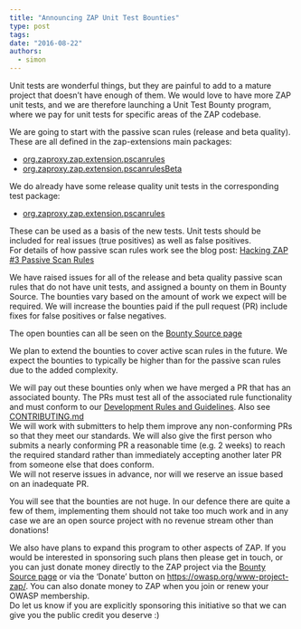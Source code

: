 ```yaml
---
title: "Announcing ZAP Unit Test Bounties"
type: post
tags:
date: "2016-08-22"
authors:
  - simon
---
```


Unit tests are wonderful things, but they are painful to add to a mature project that doesn’t have enough of them. We would love to have more
ZAP unit tests, and we are therefore launching a Unit Test Bounty program, where we pay for unit tests for specific areas of the ZAP codebase.

We are going to start with the passive scan rules (release and beta quality).  
These are all defined in the zap-extensions main packages:

- [org.zaproxy.zap.extension.pscanrules](https://github.com/zaproxy/zap-extensions/tree/main/addOns/pscanrules/src/main/java/org/zaproxy/zap/extension/pscanrules)
- [org.zaproxy.zap.extension.pscanrulesBeta](https://github.com/zaproxy/zap-extensions/tree/main/addOns/pscanrulesBeta/src/main/java/org/zaproxy/zap/extension/pscanrulesBeta)

We do already have some release quality unit tests in the corresponding test package:

- [org.zaproxy.zap.extension.pscanrules](https://github.com/zaproxy/zap-extensions/tree/main/addOns/pscanrules/src/test/java/org/zaproxy/zap/extension/pscanrules)

These can be used as a basis of the new tests. Unit tests should be included for real issues (true positives) as well as false positives.  
For details of how passive scan rules work see the blog post: [Hacking ZAP #3 Passive Scan Rules](/blog/2014-04-03-hacking-zap-3-passive-scan-rules/)

We have raised issues for all of the release and beta quality passive scan rules that do not have unit tests, and assigned a bounty on them in
Bounty Source. The bounties vary based on the amount of work we expect will be required. We will increase the bounties paid if the pull request
(PR) include fixes for false positives or false negatives.

The open bounties can all be seen on the [Bounty Source page](https://www.bountysource.com/teams/zap/bounties)

We plan to extend the bounties to cover active scan rules in the future. We expect the bounties to typically be higher than for the passive scan
rules due to the added complexity.

We will pay out these bounties only when we have merged a PR that has an associated bounty. The PRs must test all of the associated rule
functionality and must conform to our [Development Rules and Guidelines](https://github.com/zaproxy/zaproxy/wiki/DevGuidelines). Also see
[CONTRIBUTING.md](https://github.com/zaproxy/zaproxy/blob/main/CONTRIBUTING.md#guidelines-for-pull-request-pr-submission-and-processing)  
We will work with submitters to help them improve any non-conforming PRs so that they meet our standards. We will also give the first person who
submits a nearly conforming PR a reasonable time (e.g. 2 weeks) to reach the required standard rather than immediately accepting another later PR
from someone else that does conform.  
We will not reserve issues in advance, nor will we reserve an issue based on an inadequate PR.

You will see that the bounties are not huge. In our defence there are quite a few of them, implementing them should not take too much work and
in any case we are an open source project with no revenue stream other than donations!

We also have plans to expand this program to other aspects of ZAP. If you would be interested in sponsoring such plans then please get in touch,
or you can just donate money directly to the ZAP project via the [Bounty Source page](https://salt.bountysource.com/checkout/amount?team=zap) or
via the ‘Donate’ button on <https://owasp.org/www-project-zap/>. You can also donate money to ZAP when you join or renew your OWASP
membership.  
Do let us know if you are explicitly sponsoring this initiative so that we can give you the public credit you deserve :)
